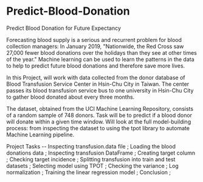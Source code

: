 # Predict-Blood-Donation
Predict Blood Donation for Future Expectancy

Forecasting blood supply is a serious and recurrent problem for blood collection managers: 
In January 2019, "Nationwide, the Red Cross saw 27,000 fewer blood donations over the holidays than they see at other times of the year." 
Machine learning can be used to learn the patterns in the data to help to predict future blood donations and therefore save more lives.

In this Project, will work with data collected from the donor database of Blood Transfusion Service Center in Hsin-Chu City in Taiwan. 
The center passes its blood transfusion service bus to one university in Hsin-Chu City to gather blood donated about every three months. 

The dataset, obtained from the UCI Machine Learning Repository, consists of a random sample of 748 donors. 
Task will be to predict if a blood donor will donate within a given time window. 
Will look at the full model-building process: from inspecting the dataset to using the tpot library to automate Machine Learning pipeline.

Project Tasks --
Inspecting transfusion.data file ;
Loading the blood donations data ;
Inspecting transfusion DataFrame ;
Creating target column ;
Checking target incidence ;
Splitting transfusion into train and test datasets ;
Selecting model using TPOT ;
Checking the variance ;
Log normalization ;
Training the linear regression model ;
Conclusion ;
